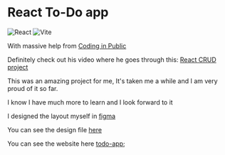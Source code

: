 # React To-Do app

![React](https://img.shields.io/badge/react-%2320232a.svg?style=for-the-badge&logo=react&logoColor=%2361DAFB) ![Vite](https://img.shields.io/badge/vite-%23646CFF.svg?style=for-the-badge&logo=vite&logoColor=white)

With massive help from [Coding in Public](https://codinginpublic.dev/)

Definitely check out his video where he goes through this: [React CRUD project](https://youtu.be/XYjgEx6NWfc)

This was an amazing project for me, It's taken me a while and I am very proud of it so far.

I know I have much more to learn and I look forward to it

I designed the layout myself in [figma](https://www.figma.com)

You can see the design file [here](https://www.figma.com/file/oCFtqd8Merv9ylpKjXO4oq/Todo-List?type=design&node-id=0-1&mode=design&t=LDPaYyRuKEMgw8bX-0)

You can see the website here [todo-app](https://r0keys-todo-app.vercel.app/);
